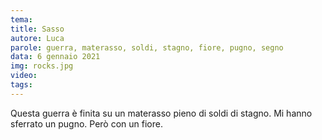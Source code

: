 ```yaml
---
tema:
title: Sasso
autore: Luca
parole: guerra, materasso, soldi, stagno, fiore, pugno, segno
data: 6 gennaio 2021
img: rocks.jpg
video: 
tags: 
---
```

Questa guerra è finita su un materasso pieno di soldi di stagno.  Mi hanno sferrato un pugno. Però con un fiore.